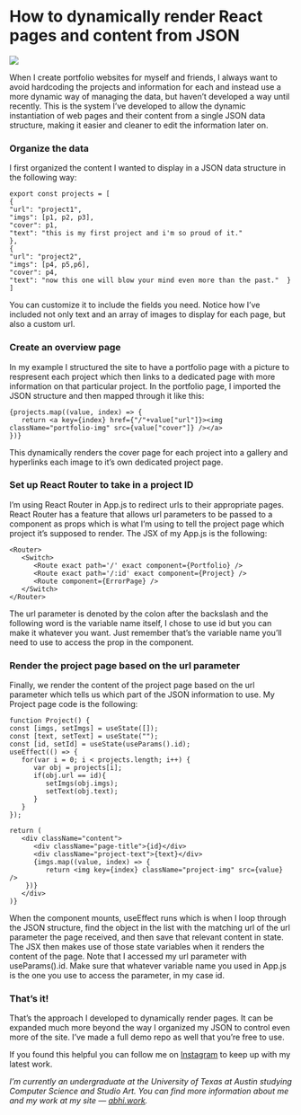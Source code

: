 # How to dynamically render React pages and content from JSON

![](https://miro.medium.com/max/4800/1*3scodXYddKGGSm81-kmBag.png)

When I create portfolio websites for myself and friends, I always want to avoid hardcoding the projects and information for each and instead use a more dynamic way of managing the data, but haven’t developed a way until recently. This is the system I’ve developed to allow the dynamic instantiation of web pages and their content from a single JSON data structure, making it easier and cleaner to edit the information later on.
### Organize the data
I first organized the content I wanted to display in a JSON data structure in the following way:

```
export const projects = [
{    
"url": "project1",    
"imgs": [p1, p2, p3],    
"cover": p1,    
"text": "this is my first project and i'm so proud of it."  
},
{    
"url": "project2",    
"imgs": [p4, p5,p6],    
"cover": p4,    
"text": "now this one will blow your mind even more than the past."  }
]
```

You can customize it to include the fields you need. Notice how I’ve included not only text and an array of images to display for each page, but also a custom url.
### Create an overview page
In my example I structured the site to have a portfolio page with a picture to respresent each project which then links to a dedicated page with more information on that particular project.
In the portfolio page, I imported the JSON structure and then mapped through it like this:

```
{projects.map((value, index) => {        
   return <a key={index} href={"/"+value["url"]}><img className="portfolio-img" src={value["cover"]} /></a>
})}
```

This dynamically renders the cover page for each project into a gallery and hyperlinks each image to it’s own dedicated project page.
### Set up React Router to take in a project ID
I’m using React Router in App.js to redirect urls to their appropriate pages. React Router has a feature that allows url parameters to be passed to a component as props which is what I’m using to tell the project page which project it’s supposed to render. The JSX of my App.js is the following:

```
<Router>      
   <Switch>
      <Route exact path='/' exact component={Portfolio} />
      <Route exact path='/:id' exact component={Project} />             
      <Route component={ErrorPage} />
   </Switch>
</Router>
```

The url parameter is denoted by the colon after the backslash and the following word is the variable name itself, I chose to use id but you can make it whatever you want. Just remember that’s the variable name you’ll need to use to access the prop in the component.
### Render the project page based on the url parameter
Finally, we render the content of the project page based on the url parameter which tells us which part of the JSON information to use. My Project page code is the following:
```
function Project() {  
const [imgs, setImgs] = useState([]);  
const [text, setText] = useState("");  
const [id, setId] = useState(useParams().id);    
useEffect(() => {    
   for(var i = 0; i < projects.length; i++) {      
      var obj = projects[i];      
      if(obj.url == id){        
         setImgs(obj.imgs);        
         setText(obj.text);      
      }     
   }  
}); 

return (    
   <div className="content">    
      <div className="page-title">{id}</div>    
      <div className="project-text">{text}</div>        
      {imgs.map((value, index) => {      
         return <img key={index} className="project-img" src={value} />
    })}    
   </div>  
)}
```

When the component mounts, useEffect runs which is when I loop through the JSON structure, find the object in the list with the matching url of the url parameter the page received, and then save that relevant content in state. The JSX then makes use of those state variables when it renders the content of the page.
Note that I accessed my url parameter with useParams().id. Make sure that whatever variable name you used in App.js is the one you use to access the parameter, in my case id.
### That’s it!
That’s the approach I developed to dynamically render pages. It can be expanded much more beyond the way I organized my JSON to control even more of the site. I’ve made a full demo repo as well that you’re free to use.

If you found this helpful you can follow me on [Instagram](https://instagram.com/abhi.velaga) to keep up with my latest work.

*I’m currently an undergraduate at the University of Texas at Austin studying Computer Science and Studio Art. You can find more information about me and my work at my site — [abhi.work](https://abhi.work).*
